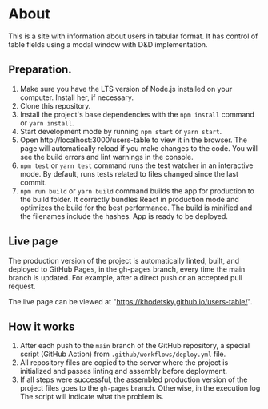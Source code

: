 # About

This is a site with information about users in tabular format. It has control of table fields using a modal window with D&D implementation.

## Preparation.

1. Make sure you have the LTS version of Node.js installed on your computer.
   Install her, if necessary.
2. Clone this repository.
3. Install the project's base dependencies with the `npm install` command or
   `yarn install`.
4. Start development mode by running `npm start` or `yarn start`.
5. Open http://localhost:3000/users-table to view it in the browser. The
   page will automatically reload if you make changes to the code. You will see
   the build errors and lint warnings in the console.
6. `npm test` or `yarn test` command runs the test watcher in an interactive
   mode. By default, runs tests related to files changed since the last commit.
7. `npm run build` or `yarn build` command builds the app for production to the
   build folder. It correctly bundles React in production mode and optimizes the
   build for the best performance. The build is minified and the filenames
   include the hashes. App is ready to be deployed.

## Live page

The production version of the project is automatically linted, built, and
deployed to GitHub Pages, in the gh-pages branch, every time the main branch is
updated. For example, after a direct push or an accepted pull request.

The live page can be viewed at
"https://khodetsky.github.io/users-table/".

## How it works

1. After each push to the `main` branch of the GitHub repository, a special
   script (GitHub Action) from `.github/workflows/deploy.yml` file.
2. All repository files are copied to the server where the project is
   initialized and passes linting and assembly before deployment.
3. If all steps were successful, the assembled production version of the project
   files goes to the `gh-pages` branch. Otherwise, in the execution log The
   script will indicate what the problem is.
